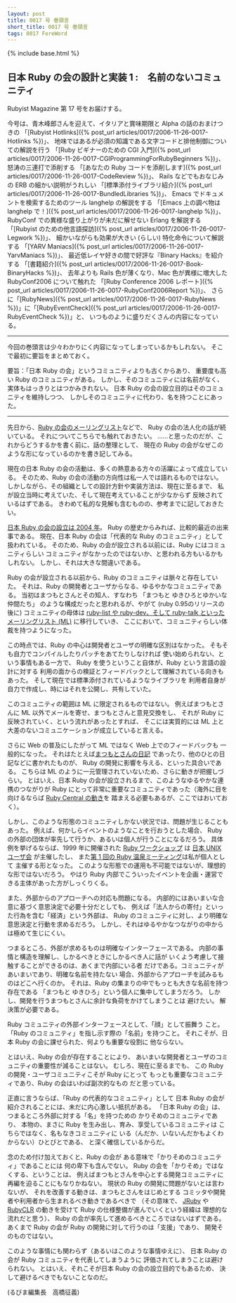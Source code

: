 ```yaml
---
layout: post
title: 0017 号 巻頭言
short_title: 0017 号 巻頭言
tags: 0017 ForeWord
---
```

{% include base.html %}


## 日本 Ruby の会の設計と実装 1 :　名前のないコミュニティ

Rubyist Magazine 第 17 号をお届けする。

今号は、青木峰郎さんを迎えて、イタリアと賞味期限と Alpha の話のおまけつきの
「[Rubyist Hotlinks]({% post_url articles/0017/2006-11-26-0017-Hotlinks %})」、
地味ではあるが必須の知識である文字コードと排他制御についての解説を行う
「[Ruby ビギナーのための CGI 入門]({% post_url articles/0017/2006-11-26-0017-CGIProgrammingForRubyBeginners %})」、
怒涛の三連打で添削する
「[あなたの Ruby コードを添削します]({% post_url articles/0017/2006-11-26-0017-CodeReview %})」、
Rails などでもおなじみの ERB の細かい説明がうれしい
「[標準添付ライブラリ紹介]({% post_url articles/0017/2006-11-26-0017-BundledLibraries %})」、
Emacs でドキュメントを検索するためのツール langhelp の解説をする
「[Emacs 上の調べ物は langhelp で！]({% post_url articles/0017/2006-11-26-0017-langhelp %})」、
RubyConf での異様な盛り上がりが未だに解せない Erlang を解説する
「[Rubyist のための他言語探訪]({% post_url articles/0017/2006-11-26-0017-Legwork %})」、
細かいながらも効果が大きい (らしい) 特化命令について解説する
「[YARV Maniacs]({% post_url articles/0017/2006-11-26-0017-YarvManiacs %})」、
最近低レイヤ好きの間で好評な『Binary Hacks』を紹介する
「[書籍紹介]({% post_url articles/0017/2006-11-26-0017-Book-BinaryHacks %})」、
去年よりも Rails 色が薄くなり、Mac 色が異様に増大した RubyConf2006 について触れた
「[Ruby Conference 2006 レポート]({% post_url articles/0017/2006-11-26-0017-RubyConf2006Report %})」、
さらに「[RubyNews]({% post_url articles/0017/2006-11-26-0017-RubyNews %})」に「[RubyEventCheck]({% post_url articles/0017/2006-11-26-0017-RubyEventCheck %})」と、
いつものように盛りだくさんの内容になっている。

----

今回の巻頭言は少々わかりにく内容になってしまっているかもしれない。
そこで最初に要旨をまとめておく。

要旨：「日本 Ruby の会」というコミュニティよりも古くからあり、
重要度も高い Ruby のコミュニティがある。
しかし、そのコミュニティには名前がなく、実体もはっきりとはつかみきれない。
日本 Ruby の会の設立目的はそのコミュニティを維持しつつ、
しかしそのコミュニティに代わり、名を持つことにあった。

----

先日から、[Ruby の会のメーリングリスト](http://jp.rubyist.net/?Admission)などで、
Ruby の会の法人化の話が続いている。
それについてこちらでも触れておきたい。
……と思ったのだが、これからどうするかを書く前に、話の整理として、
現在の Ruby の会がなぜこのような形になっているのかを書き記してみる。

現在の日本 Ruby の会の活動は、多くの熱意ある方々の活躍によって成立している。
そのため、Ruby の会の活動の方向性は私一人では語れるものではない。
しかしながら、その組織としての設計方針や実装方法は、現在に至るまで、
私が設立当時に考えていた、そして現在考えていることが少なからず
反映されているはずである。
きわめて私的な見解も含むものの、参考までに記しておきたい。

[日本 Ruby の会の設立は 2004 年](http://jp.rubyist.net/?PressRelease%2F20040910)。
Ruby の歴史からみれば、比較的最近の出来事である。
現在、日本 Ruby の会は「代表的な Ruby のコミュニティ」として扱われている。
そのため、Ruby の会が設立される以前には、Ruby にはコミュニティらしい
コミュニティがなかったのではないか、と思われる方もいるかもしれない。
しかし、それは大きな間違いである。

Ruby の会が設立される以前から、Ruby のコミュニティは脈々と存在していた。
それは、Ruby の開発者とユーザからなる、ゆるやかなコミュニティである。
当初はまつもとさんとその知人、すなわち
「まつもと ゆきひろとゆかいな仲間たち」
のような構成だったと思われるが、やがて (ruby 0.95のリリースの後に)
コミュニティの母体は [ruby-list や ruby-dev、そして ruby-talk といったメーリングリスト (ML)](http://www.ruby-lang.org/ja/community/mailing-lists/) に移行していき、
ここにおいて、コミュニティらしい体裁を持つようになった。

この時点では、Ruby の中心は開発者とユーザの明確な区別はなかった。
そもそも自力でコンパイルしたりパッチをあてたりしなければ
使い始められない、という事情もある一方で、
Ruby を使うということ自体が、Ruby という言語の設計に対する
利用の面からの検証とフィードバックとして理解されている向きもあった。
そして現在では標準添付されているようなライブラリを
利用者自身が自力で作成し、時にはそれを公開し、共有していた。

このコミュニティの範囲は ML に限定されるものではない。
例えばまつもとさんに ML 以外でメールを寄せ、まつもとさんと意見交換をし、
それが Ruby に反映されていく、という流れがあったとすれば、
そこには実質的には ML 上と大差のないコミュニケーションが成立していると言える。

さらに Web の普及にしたがって ML ではなく Web 上でのフィードバックも
一般的になった。
それはたとえば[まつもとさんの日記](http://www.rubyist.net/%7Ematz/index.rb)
であったり、他のひとの日記などに書かれたものが、
Ruby の開発に影響を与える、といった具合いである。
こちらは ML のように一元管理されていないため、さらに動きが把握しづらい。
とはいえ、日本 Ruby の会が設立されるまで、このようなゆるやかな連携のつながりが
Ruby にとって非常に重要なコミュニティであった（海外に目を向けるならば
[Ruby Central の動き](http://www.ruby-lang.org/ja/news/2003/02/25/20030225/)を
踏まえる必要もあるが、ここではおいておく）。

しかし、このような形態のコミュニティしかない状況では、問題が生じることもあった。
例えば、何かしらイベントのようなことを行おうとした場合、
Ruby の外部の団体が率先して行うか、あるいは個人が行うことになるだろう。
具体例を挙げるならば、1999 年に開催された
[Ruby ワークショップ](http://www.jus.or.jp/workshop/ruby/index.html)
は [日本 UNIX ユーザ会](http://www.jus.or.jp/) が主催したし、
また[第 1 回の Ruby 温泉ミーティング](http://pub.cozmixng.org/~the-rwiki/rw-cgi.rb?cmd=view;name=Ruby+Onsen+Meeting)は私が個人として
主催する形となった。
このような形態での運用も不可能ではないが、理想的な形ではないだろう。
やはり Ruby 内部でこういったイベントを企画・運営できる主体があった方がしっくりくる。

また、外部からのアプローチへの対応も問題になる。
内部的にはあいまいな合意に基づく意思決定で必要十分だとしても、
例えば「法人からの寄付」といった行為を含む「経済」という外部は、
Ruby のコミュニティに対し、より明確な意思決定と行動を求めるだろう。
しかし、それはゆるやかなつながりの中からは極めて生じにくい。

つまるところ、外部が求めるものは明確なインターフェースである。
内部の事情と構造を理解し、しかるべきときにしかるべき人に話が
いくよう考慮して接触することができるのは、あくまで内部にいる者
だけである。コミュニティがあいまいであり、明確な名前を持たない
場合、外部からアプローチを試みるものはどこへ行くのか。
それは、Ruby の集まりの中でもっとも大きな名前を持つ存在である
「まつもと ゆきひろ」という個人に集中してしまうだろう。
しかし、開発を行うまつもとさんに余計な負荷をかけてしまうことは
避けたい。
解決策が必要である。

Ruby コミュニティの外部インターフェースとして、「顔」として振舞う
こと。「Ruby のコミュニティ」を指し示す際の「名前」を持つこと。
それこそが、日本 Ruby の会に課せられた、何よりも重要な役割に
他ならない。

とはいえ、Ruby の会が存在することにより、
あいまいな開発者とユーザのコミュニティの重要性が減ることはない。
むしろ、現在に至るまでも、
この Ruby の開発・ユーザコミュニティこそが Ruby にとって
もっとも重要なコミュニティであり、Ruby の会はいわば副次的なもの
だと思っている。

正直に言うならば、「Ruby の代表的なコミュニティ」として
日本 Ruby の会が紹介されることには、未だに内心激しい抵抗がある。
「日本 Ruby の会」は、つまるところ外部に対する「名」を持つための
かりそめのコミュニティであり、
本物の、まさに Ruby を生み出し、育み、享受しているコミュニティは
こちらではなく、名もなきコミュニティに
いる（んだか、いないんだかもよくわからない）ひとびとである、
と深く確信しているからだ。

念のため付け加えておくと、Ruby の会が
ある意味で「かりそめのコミュニティ」であることには
何の卑下も含んでない。
Ruby の会を「かりそめ」ではなくする、ということは、
例えばまつもとさんを中心とする開発コミュニティに
再編を迫ることにもなりかねない。
現状の Ruby の開発に問題がないとは言わないが、
それを改善する動きは、まつもとさんをはじめとする
コミッタや開発者や利用者から生まれるべき動きであるべきで
（その意味で、
[JRuby](http://jruby.codehaus.org/) や [RubyCLR](http://www.rubyclr.com/)
の動きを受けて Ruby の仕様整備が進んでいくという経緯は
理想的な流れだと思う）、
Ruby の会が率先して進めるべきところではないはずである。
あくまで Ruby の会が Ruby の開発に対して行うのは「支援」であり、
開発そのものではない。

このような事情にも関わらず（あるいはこのような事情ゆえに）、
日本 Ruby の会が Ruby コミュニティを代表してしまうように
評価されてしまうことは避けられない。
とはいえ、それこそが日本 Ruby の会の設立目的でもあるため、
決して避けるべきでもないことなのだ。

(るびま編集長　高橋征義)


